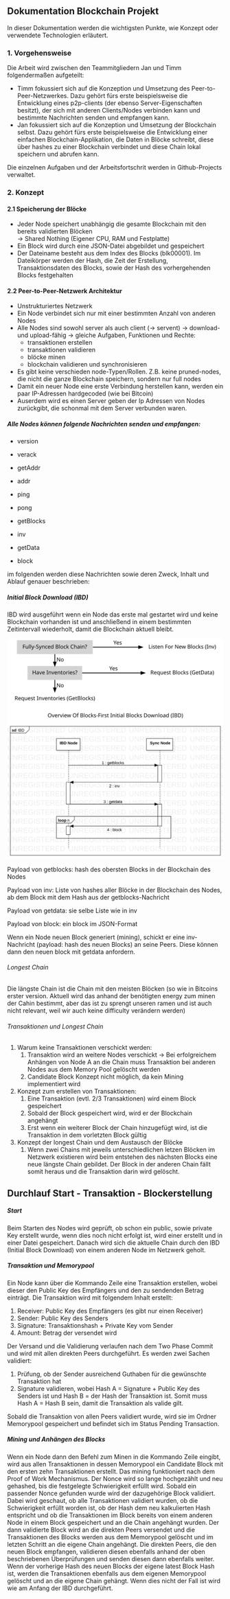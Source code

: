 ## Dokumentation Blockchain Projekt

In dieser Dokumentation werden die wichtigsten Punkte, wie Konzept oder verwendete Technologien erläutert.

### 1. Vorgehensweise

Die Arbeit wird zwischen den Teammitgliedern Jan und Timm folgendermaßen aufgeteilt:
- Timm fokussiert sich auf die Konzeption und Umsetzung des Peer-to-Peer-Netzwerkes. Dazu gehört fürs erste beispielsweise die Entwicklung eines p2p-clients (der ebenso Server-Eigenschaften besitzt), der sich mit anderen Clients/Nodes verbinden kann und bestimmte Nachrichten senden und empfangen kann.
- Jan fokussiert sich auf die Konzeption und Umsetzung der Blockchain selbst. Dazu gehört fürs erste beispielsweise die Entwicklung einer einfachen Blockchain-Applikation, die Daten in Blöcke schreibt, diese über hashes zu einer Blockchain verbindet und diese Chain lokal speichern und abrufen kann.

Die einzelnen Aufgaben und der Arbeitsfortschrit werden in Github-Projects verwaltet.

### 2. Konzept

#### 2.1 Speicherung der Blöcke

- Jeder Node speichert unabhängig die gesamte Blockchain mit den bereits validierten Blöcken\
  -> Shared Nothing (Eigener CPU, RAM und Festplatte)
- Ein Block wird durch eine JSON-Datei abgebildet und gespeichert
- Der Dateiname besteht aus dem Index des Blocks (blk00001). Im Dateikörper werden der Hash, die Zeit der Erstellung,\
  Transaktionsdaten des Blocks, sowie der Hash des vorhergehenden Blocks festgehalten


#### 2.2 Peer-to-Peer-Netzwerk Architektur

- Unstrukturiertes Netzwerk
- Ein Node verbindet sich nur mit einer bestimmten Anzahl von anderen Nodes 
- Alle Nodes sind sowohl server als auch client (-> servent) 
  -> download- und upload-fähig
  -> gleiche Aufgaben, Funktionen und Rechte:
    - transaktionen erstellen
    - transaktionen validieren
    - blöcke minen
    - blockchain validieren und synchronisieren
- Es gibt keine verschieden node-Typen/Rollen. Z.B. keine pruned-nodes, die nicht die ganze Blockchain speichern, sondern nur full nodes
- Damit ein neuer Node eine erste Verbindung herstellen kann, werden ein paar IP-Adressen hardgecoded (wie bei Bitcoin) 
- Auserdem wird es einen Server geben der Ip Adressen von Nodes zurückgibt, die schonmal mit dem Server verbunden waren.

##### Alle Nodes können folgende Nachrichten senden und empfangen:

- version
- verack
- getAddr
- addr
- ping
- pong

- getBlocks
- inv
- getData
- block

im folgenden werden diese Nachrichten sowie deren Zweck, Inhalt und Ablauf genauer beschrieben:


##### Initial Block Download (IBD)

IBD wird ausgeführt wenn ein Node das erste mal gestartet wird und keine Blockchain vorhanden ist und anschließend in einem bestimmten Zeitintervall wiederholt, damit die Blockchain aktuell bleibt.

<img src="https://github.com/TimmMoetz/blockchain-lab/blob/gh-pages/docs/assets/blocks-first-flowchart.svg" alt="Image" class="inline"/>

<img src="https://github.com/TimmMoetz/blockchain-lab/blob/gh-pages/docs/assets/IBD.svg" alt="Image" class="inline"/>

Payload von getblocks: hash des obersten Blocks in der Blockchain des Nodes 

Payload von inv: Liste von hashes aller Blöcke in der Blockchain des Nodes, ab dem Block mit dem Hash aus der getblocks-Nachricht 

Payload von getdata: sie selbe Liste wie in inv

Payload von block: ein block im JSON-Format



Wenn ein Node neuen Block generiert (mining), schickt er eine inv-Nachricht (payload: hash des neuen Blocks) an seine Peers. Diese können dann den neuen block mit getdata anfordern.


###### Longest Chain

Die längste Chain ist die Chain mit den meisten Blöcken (so wie in Bitcoins erster version. Aktuell wird das anhand der benötigten energy zum minen der Cahin bestimmt, aber das ist zu sprengt unseren ramen und ist auch nicht relevant, weil wir auch keine difficulty verändern werden)

###### Transaktionen und Longest Chain
1. Warum keine Transaktionen verschickt werden:
    1. Transaktion wird an weitere Nodes verschickt -> Bei erfolgreichem Anhängen von Node A an die Chain muss Transaktion bei anderen Nodes aus dem Memory Pool gelöscht werden
    2. Candidate Block Konzept nicht möglich, da kein Mining implementiert wird
2. Konzept zum erstellen von Transaktionen:
    1. Eine Transaktion (evtl. 2/3 Transaktionen) wird einem Block gespeichert
    2. Sobald der Block gespeichert wird, wird er der Blockchain angehängt
    3. Erst wenn ein weiterer Block der Chain hinzugefügt wird, ist die Transaktion in dem vorletzten Block gültig
3. Konzept der longest Chain und dem Austausch der Blöcke
    1. Wenn zwei Chains mit jeweils unterschiedlichen letzen Blöcken im Netzwerk existieren wird beim entstehen des nächsten Blocks eine neue längste Chain gebildet. Der Block in der anderen Chain fällt somit heraus und die Transaktion darin wird gelöscht.



## Durchlauf Start - Transaktion - Blockerstellung

##### Start
Beim Starten des Nodes wird geprüft, ob schon ein public, sowie private Key erstellt wurde, wenn dies noch nicht erfolgt ist, wird einer erstellt und in einer Datei gespeichert. Danach wird sich die aktuelle Chain durch den IBD (Initial Block Download) von einem anderen Node im Netzwerk geholt.

##### Transaktion und Memorypool
Ein Node kann über die Kommando Zeile eine Transaktion erstellen, wobei dieser den Public Key des Empfängers und den zu sendenden Betrag einträgt. Die Transaktion wird mit folgendem Inhalt erstellt:

1.	Receiver: Public Key des Empfängers (es gibt nur einen Receiver)
2.	Sender: Public Key des Senders
3.	Signature: Transaktionshash + Private Key vom Sender
4.	Amount: Betrag der versendet wird

Der Versand und die Validierung verlaufen nach dem Two Phase Commit und wird mit allen direkten Peers durchgeführt. Es werden zwei Sachen validiert:

1.	Prüfung, ob der Sender ausreichend Guthaben für die gewünschte Transaktion hat
2.	Signature validieren, wobei Hash A = Signature + Public Key des Senders ist und Hash B = der Hash der Transaktion ist. Somit muss Hash A = Hash B sein, damit die Transaktion als valide gilt.

Sobald die Transaktion von allen Peers validiert wurde, wird sie im Ordner Memorypool gespeichert und befindet sich im Status Pending Transaction. 

##### Mining und Anhängen des Blocks
Wenn ein Node dann den Befehl zum Minen in die Kommando Zeile eingibt, wird aus allen Transaktionen in dessen Memorypool ein Candidate Block mit den ersten zehn Transaktionen erstellt. Das mining funktioniert nach dem Proof of Work Mechanismus. Der Nonce wird so lange hochgezählt und neu gehashed, bis die festgelegte Schwierigkeit erfüllt wird. Sobald ein passender Nonce gefunden wurde wird der dazugehörige Block validiert. Dabei wird geschaut, ob alle Transaktionen validiert wurden, ob die Schwierigkeit erfüllt worden ist, ob der Hash dem neu kalkulierten Hash entspricht und ob die Transaktionen im Block bereits von einem anderen Node in einem Block gespeichert und an die Chain angehängt wurden. Der dann validierte Block wird an die direkten Peers versendet und die Transaktionen des Blocks werden aus dem Memorypool gelöscht und im letzten Schritt an die eigene Chain angehängt.
Die direkten Peers, die den neuen Block empfangen, validieren diesen ebenfalls anhand der oben beschriebenen Überprüfungen und senden diesen dann ebenfalls weiter. Wenn der vorherige Hash des neuen Blocks der eigene latest Block Hash ist, werden die Transaktionen ebenfalls aus dem eigenen Memorypool gelöscht und an die eigene Chain gehängt. Wenn dies nicht der Fall ist wird wie am Anfang der IBD durchgeführt.

